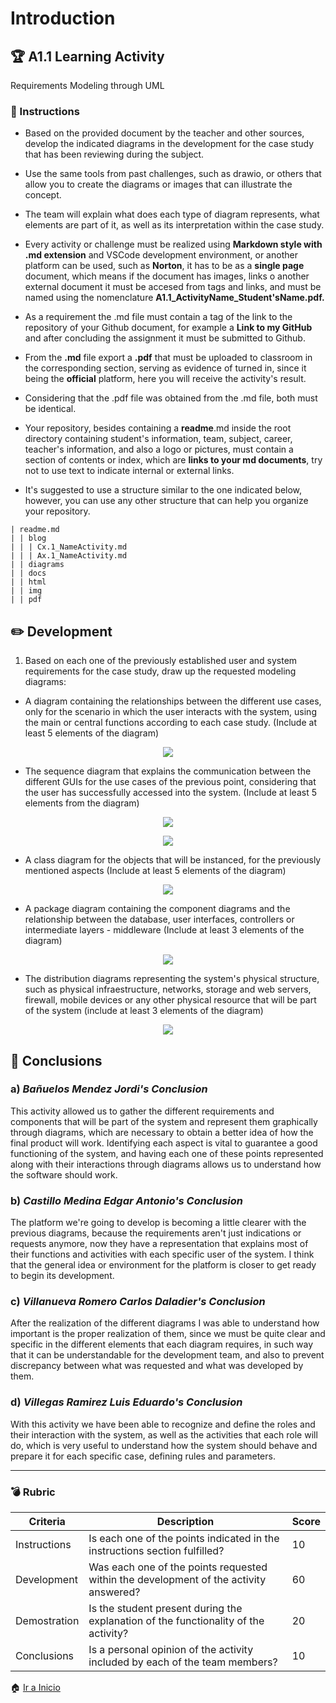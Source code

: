 # Introduction

## :trophy: A1.1 Learning Activity
Requirements Modeling through UML

### :blue_book: Instructions

* Based on the provided document by the teacher and other sources, develop the indicated diagrams in the development for the case study that has been reviewing during the subject.

* Use the same tools from past challenges, such as drawio, or others that allow you to create the
diagrams or images that can illustrate the concept.

* The team will explain what does each type of diagram represents, what elements are part of it, as well as its interpretation within the case study.

* Every activity or challenge must be realized using **Markdown style with .md extension** and VSCode development environment, or another platform can be used, such as **Norton**, it has to be as a **single page** document, which means if the document has images, links o another external document it must be accesed from tags and links, and must be named using the nomenclature **A1.1_ActivityName_Student'sName.pdf.**

* As a requirement the .md file must contain a tag of the link to the repository of your Github document, for example a **Link to my GitHub** and after concluding the assignment it must be submitted to Github.

* From the **.md** file export a **.pdf** that must be uploaded to classroom in the corresponding section, serving as evidence of turned in, since it being the **official** platform, here you will receive the activity's result.

* Considering that the .pdf file was obtained from the .md file, both must be identical.

* Your repository, besides containing a **readme**.md inside the root directory containing student's information, team, subject, career, teacher's information, and also a logo or pictures, must contain a section of contents or index, which are **links to your md documents**, try not to use text to indicate internal or external links.

* It's suggested to use a structure similar to the one indicated below, however, you can use any other structure that can help you organize your repository.

~~~
| readme.md
| | blog
| | | Cx.1_NameActivity.md
| | | Ax.1_NameActivity.md
| | diagrams
| | docs
| | html
| | img
| | pdf
~~~

## :pencil2: Development

1. Based on each one of the previously established user and system requirements for the case study, draw up the requested modeling diagrams:

* A diagram containing the relationships between the different use cases, only for the scenario in which the user interacts with the system, using the main or central functions according to each case study. (Include at least 5 elements of the diagram)
<p align="center">
<img src="https://raw.githubusercontent.com/BanuelosMendezJordi/Analisis_Avanzado_17212330/main/img/C1.1casosdeuso.png">
</p>

* The sequence diagram that explains the communication between the different GUIs for the use cases of the previous point, considering that the user has successfully accessed into the system. (Include at least 5 elements from the diagram)
<p align="center">
<img src="https://raw.githubusercontent.com/BanuelosMendezJordi/Analisis_Avanzado_17212330/main/diagrams/C1.4_Secuencia_1.png">
</p>
<p align="center">
<img src="https://raw.githubusercontent.com/BanuelosMendezJordi/Analisis_Avanzado_17212330/main/diagrams/C1.4_Secuencia_2.png">
</p>

* A class diagram for the objects that will be instanced, for the previously mentioned aspects (Include at least 5 elements of the diagram)
<p align="center">
<img src="https://raw.githubusercontent.com/BanuelosMendezJordi/Analisis_Avanzado_17212330/main/diagrams/C1.4_Clases.png">
</p>

* A package diagram containing the component diagrams and the relationship between the database, user interfaces, controllers or intermediate layers - middleware (Include at least 3 elements of the diagram)
<p align="center">
<img src="https://raw.githubusercontent.com/BanuelosMendezJordi/Analisis_Avanzado_17212330/main/diagrams/A1.1_Paquetes.png">
</p>


* The distribution diagrams representing the system's physical structure, such as physical infraestructure, networks, storage and web servers, firewall, mobile devices or any other physical resource that will be part of the system (include at least 3 elements of the diagram)
<p align="center">
<img src="https://raw.githubusercontent.com/BanuelosMendezJordi/Analisis_Avanzado_17212330/main/diagrams/C1.5_Distribuci%C3%B3n.png">
</p>


## :paperclip: Conclusions

### a) *Bañuelos Mendez Jordi's Conclusion*
This activity allowed us to gather the different requirements and components that will be part of the system and represent them graphically through diagrams, which are necessary to obtain a better idea of how the final product will work. Identifying each aspect is vital to guarantee a good functioning of the system, and having each one of these points represented along with their interactions through diagrams allows us to understand how the software should work.

### b) *Castillo Medina Edgar Antonio's Conclusion*
The platform we're going to develop is becoming a little clearer with the previous diagrams, because the requirements aren't just indications or requests anymore, now they have a representation that explains most of their functions and activities with each specific user of the system. I think that the general idea or environment for the platform is closer to get ready to begin its development.


### c) *Villanueva Romero Carlos Daladier's Conclusion*
After the realization of the different diagrams I was able to understand how important is the proper realization of them, since we must be
quite clear and specific in the different elements that each diagram requires, in such way that it can be understandable for the development team, and also to prevent discrepancy between what was requested and what was developed by them.

### d) *Villegas Ramirez Luis Eduardo's Conclusion*
With this activity we have been able to recognize and define the roles and their interaction with the system, as well as the activities that each role will do, which is very useful to understand how the system should behave and prepare it for each specific case, defining rules and parameters. 
___

### :bomb: Rubric

| Criteria | Description | Score |
| ------------- | -------------------------------------------------------------------------------------------- | ------- |
| Instructions | Is each one of the points indicated in the instructions section fulfilled? | 10 |
| Development | Was each one of the points requested within the development of the activity answered? | 60 |
| Demostration | Is the student present during the explanation of the functionality of the activity? | 20 |
| Conclusions | Is a personal opinion of the activity included by each of the team members? | 10 |

:house: [Ir a Inicio](https://github.com/edgarcastillo17/avscastillo "Github")